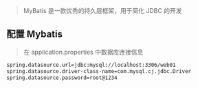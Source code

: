 > MyBatis 是一款优秀的持久层框架，用于简化 JDBC 的开发
>

## 配置 Mybatis
> 在 application.properties 中数据库连接信息
>

```bash
spring.datasource.url=jdbc:mysql://localhost:3306/web01
spring.datasource.driver-class-name=com.mysql.cj.jdbc.Driver
spring.datasource.password=root@1234
```

